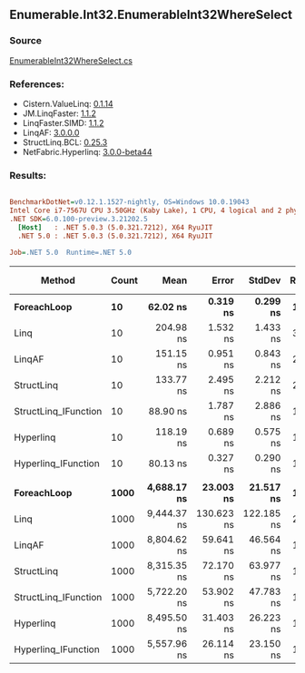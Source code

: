 ﻿## Enumerable.Int32.EnumerableInt32WhereSelect

### Source
[EnumerableInt32WhereSelect.cs](../LinqBenchmarks/Enumerable/Int32/EnumerableInt32WhereSelect.cs)

### References:
- Cistern.ValueLinq: [0.1.14](https://www.nuget.org/packages/Cistern.ValueLinq/0.1.14)
- JM.LinqFaster: [1.1.2](https://www.nuget.org/packages/JM.LinqFaster/1.1.2)
- LinqFaster.SIMD: [1.1.2](https://www.nuget.org/packages/LinqFaster.SIMD/1.0.3)
- LinqAF: [3.0.0.0](https://www.nuget.org/packages/LinqAF/3.0.0.0)
- StructLinq.BCL: [0.25.3](https://www.nuget.org/packages/StructLinq.BCL/0.25.3)
- NetFabric.Hyperlinq: [3.0.0-beta44](https://www.nuget.org/packages/NetFabric.Hyperlinq/3.0.0-beta44)

### Results:
``` ini

BenchmarkDotNet=v0.12.1.1527-nightly, OS=Windows 10.0.19043
Intel Core i7-7567U CPU 3.50GHz (Kaby Lake), 1 CPU, 4 logical and 2 physical cores
.NET SDK=6.0.100-preview.3.21202.5
  [Host]   : .NET 5.0.3 (5.0.321.7212), X64 RyuJIT
  .NET 5.0 : .NET 5.0.3 (5.0.321.7212), X64 RyuJIT

Job=.NET 5.0  Runtime=.NET 5.0  

```
|               Method | Count |        Mean |      Error |     StdDev | Ratio | RatioSD |  Gen 0 | Gen 1 | Gen 2 | Allocated |
|--------------------- |------ |------------:|-----------:|-----------:|------:|--------:|-------:|------:|------:|----------:|
|          **ForeachLoop** |    **10** |    **62.02 ns** |   **0.319 ns** |   **0.299 ns** |  **1.00** |    **0.00** | **0.0191** |     **-** |     **-** |      **40 B** |
|                 Linq |    10 |   204.98 ns |   1.532 ns |   1.433 ns |  3.31 |    0.03 | 0.0763 |     - |     - |     160 B |
|               LinqAF |    10 |   151.15 ns |   0.951 ns |   0.843 ns |  2.44 |    0.01 | 0.0191 |     - |     - |      40 B |
|           StructLinq |    10 |   133.77 ns |   2.495 ns |   2.212 ns |  2.16 |    0.04 | 0.0458 |     - |     - |      96 B |
| StructLinq_IFunction |    10 |    88.90 ns |   1.787 ns |   2.886 ns |  1.45 |    0.04 | 0.0191 |     - |     - |      40 B |
|            Hyperlinq |    10 |   118.19 ns |   0.689 ns |   0.575 ns |  1.90 |    0.01 | 0.0191 |     - |     - |      40 B |
|  Hyperlinq_IFunction |    10 |    80.13 ns |   0.327 ns |   0.290 ns |  1.29 |    0.01 | 0.0191 |     - |     - |      40 B |
|                      |       |             |            |            |       |         |        |       |       |           |
|          **ForeachLoop** |  **1000** | **4,688.17 ns** |  **23.003 ns** |  **21.517 ns** |  **1.00** |    **0.00** | **0.0153** |     **-** |     **-** |      **40 B** |
|                 Linq |  1000 | 9,444.37 ns | 130.623 ns | 122.185 ns |  2.01 |    0.03 | 0.0763 |     - |     - |     160 B |
|               LinqAF |  1000 | 8,804.62 ns |  59.641 ns |  46.564 ns |  1.88 |    0.01 | 0.0153 |     - |     - |      40 B |
|           StructLinq |  1000 | 8,315.35 ns |  72.170 ns |  63.977 ns |  1.77 |    0.01 | 0.0458 |     - |     - |      96 B |
| StructLinq_IFunction |  1000 | 5,722.20 ns |  53.902 ns |  47.783 ns |  1.22 |    0.01 | 0.0153 |     - |     - |      40 B |
|            Hyperlinq |  1000 | 8,495.50 ns |  31.403 ns |  26.223 ns |  1.81 |    0.01 | 0.0153 |     - |     - |      40 B |
|  Hyperlinq_IFunction |  1000 | 5,557.96 ns |  26.114 ns |  23.150 ns |  1.19 |    0.01 | 0.0153 |     - |     - |      40 B |

